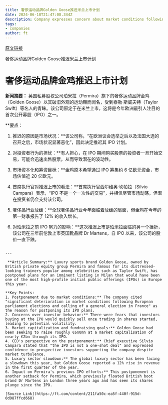 ```yaml
---
title: 奢侈运动品牌Golden Goose推迟米兰上市计划
date: 2024-06-18T21:47:08.344Z
description: Company expresses concern about market conditions following European elections and calling of French poll
tags: 
- companies
author: ft
---
```


[原文链接](https://ft.com/content/211fa50c-ea5f-440f-915d-0d987ffcd668)

奢侈运动品牌Golden Goose推迟米兰上市计划

# 奢侈运动品牌金鸡推迟上市计划

**新闻摘要：** 英国私募股权公司珀米拉（Permira）旗下的奢侈运动品牌金鸡（Golden Goose）以其破旧外观的运动鞋而闻名，受到泰勒·斯威夫特（Taylor Swift）等名人的青睐。该公司原定于在米兰上市，这将是今年欧洲最引人注目的首次公开募股（IPO）之一。

**要点：

1. 推迟的原因是市场状况：**该公司称，“在欧洲议会选举之后以及法国大选的召开之后，市场状况显著恶化”，因此决定推迟其 IPO 计划。

2. 对投资者行为的担忧：**有人担心，在 IPO 期间购买股票的投资者一旦开始交易，可能会迅速出售股票，从而导致潜在的波动性。

3. 市场资本化和筹资目标：**金鸡原本希望通过 IPO 筹集约 6 亿欧元资金，市场估值近 20 亿欧元。

4. 首席执行官对推迟上市的看法：**首席执行官西尔维奥·坎帕拉（Silvio Campara）表示，“IPO 不是一个一次性的交易”，并相信尽管市场动荡，但潜在投资者仍会支持该公司。

5. 奢侈品行业放缓：**全球奢侈品行业今年面临着放缓的局面，但金鸡在今年的第一财季报告了 12% 的收入增长。

6. 对珀米拉之前 IPO 努力的影响：**这次推迟上市是珀米拉面临的另一个挫折，该公司在三年前伦敦上市英国靴品牌 Dr Martens，自 IPO 以来，该公司的股价一直下跌。
```

---

 **Article Summary:** Luxury sports brand Golden Goose, owned by British private equity group Permira and famous for its distressed-looking trainers popular among celebrities such as Taylor Swift, has postponed plans for an imminent listing in Milan that would have been one of the most high-profile initial public offerings (IPOs) in Europe this year.

**Key Points:
1. Postponement due to market conditions:** The company cited "significant deterioration in market conditions following European parliament elections and calling of a general election in France" as the reason for postponing its IPO plans.
2. Concerns over investor behavior:** There were fears that investors buying at the IPO would quickly sell once trading in shares started, leading to potential volatility.
3. Market capitalization and fundraising goals:** Golden Goose had been seeking to raise roughly €6n0mn at a market capitalisation of nearly €2bn through its IPO.
4. CEO's perspective on the postponement:** Chief executive Silvio Campara stated that "the IPO is not a one-shot deal" and expressed confidence in prospective investors supporting the company despite market turbulence.
5. Luxury sector slowdown:** The global luxury sector has been facing a slowdown this year, but Golden Goose reported a 12% rise in revenue in the first quarter of the year.
6. Impact on Permira's previous IPO efforts:** This postponement is another setback for Permira, which previously floated British boot brand Dr Martens in London three years ago and has seen its shares plunge since the IPO.

[Source Link](https://ft.com/content/211fa50c-ea5f-440f-915d-0d987ffcd668)

